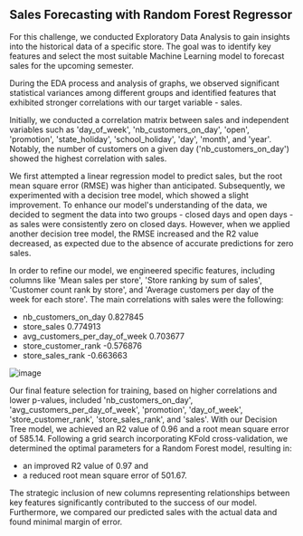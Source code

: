 ## Sales Forecasting with Random Forest Regressor

For this challenge, we conducted Exploratory Data Analysis to gain insights into the historical data of a specific store. The goal was to identify key features and select the most suitable Machine Learning model to forecast sales for the upcoming semester.

During the EDA process and analysis of graphs, we observed significant statistical variances among different groups and identified features that exhibited stronger correlations with our target variable - sales.

Initially, we conducted a correlation matrix between sales and independent variables such as 'day_of_week', 'nb_customers_on_day', 'open', 'promotion', 'state_holiday', 'school_holiday', 'day', 'month', and 'year'. Notably, the number of customers on a given day ('nb_customers_on_day') showed the highest correlation with sales.

We first attempted a linear regression model to predict sales, but the root mean square error (RMSE) was higher than anticipated. Subsequently, we experimented with a decision tree model, which showed a slight improvement.
To enhance our model's understanding of the data, we decided to segment the data into two groups - closed days and open days - as sales were consistently zero on closed days. However, when we applied another decision tree model, the RMSE increased and the R2 value decreased, as expected due to the absence of accurate predictions for zero sales.

In order to refine our model, we engineered specific features, including columns like 'Mean sales per store', 'Store ranking by sum of sales', 'Customer count rank by store', and 'Average customers per day of the week for each store'. The main correlations with sales were the following:
  - nb_customers_on_day              0.827845
  - store_sales                      0.774913
  - avg_customers_per_day_of_week    0.703677
  - store_customer_rank             -0.576876
  - store_sales_rank                -0.663663

![image](https://github.com/user-attachments/assets/a59750dd-9069-4511-85d6-e0c3bfa0ae75)


Our final feature selection for training, based on higher correlations and lower p-values, included 'nb_customers_on_day', 'avg_customers_per_day_of_week', 'promotion', 'day_of_week', 'store_customer_rank', 'store_sales_rank', and 'sales'.
With our Decision Tree model, we achieved an R2 value of 0.96 and a root mean square error of 585.14. Following a grid search incorporating KFold cross-validation, we determined the optimal parameters for a Random Forest model, resulting in: 
- an improved R2 value of 0.97 and
- a reduced root mean square error of 501.67.

The strategic inclusion of new columns representing relationships between key features significantly contributed to the success of our model.
Furthermore, we compared our predicted sales with the actual data and found minimal margin of error.
